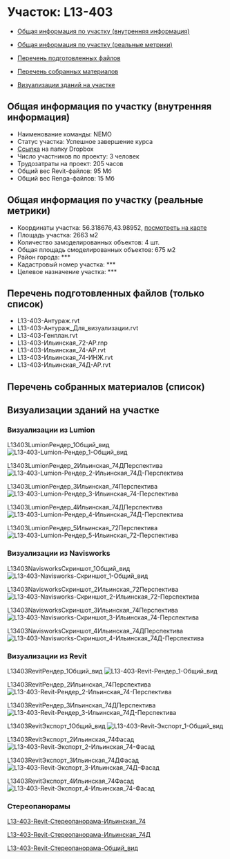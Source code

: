 # Участок: L13-403

* [Общая информация по участку (внутренняя информация)](#Chapter1)

* [Общая информация по участку (реальные метрики)](#Chapter2)

* [Перечень подготовленных файлов](#Chapter3)

* [Перечень собранных материалов](#Chapter4)

* [Визуализации зданий на участке](#Chapter5)

## <a id="Chapter1"></a> Общая информация по участку (внутренняя информация)
+ Наименование команды: NEMO
+ Статус участка: Успешное завершение курса
+ [Ссылка](https://www.dropbox.com/sh/wvvgv1nw1iqred9/AADtHsMK6cGzd1Cmc3Lb0fexa/L13_403?dl=0) на папку Dropbox
+ Число участников по проекту: 3 человек
+ Трудозатраты на проект: 205 часов
+ Общий вес Revit-файлов: 95 Мб
+ Общий вес Renga-файлов: 15 Мб
## <a id="Chapter2"></a> Общая информация по участку (реальные метрики)
+ Координаты участка: 56.318676,43.98952, [посмотреть на карте](https://yandex.ru/maps/47/nizhny-novgorod/?ll=43.98952%2C56.318676&z=19)
+ Площадь участка: 2663 м2
+ Количество замоделированных объектов: 4 шт.
+ Общая площадь смоделированных объектов: 675 м2
+ Район города: *** 
+ Кадастровый номер участка: *** 
+ Целевое назначение участка: *** 
## <a id="Chapter3"></a> Перечень подготовленных файлов (только список)
+ L13-403-Антураж.rvt
+ L13-403-Антураж_Для_визуализации.rvt
+ L13-403-Генплан.rvt
+ L13-403-Ильинская_72-АР.rnp
+ L13-403-Ильинская_74-АР.rvt
+ L13-403-Ильинская_74-ИНЖ.rvt
+ L13-403-Ильинская_74Д-АР.rvt
## <a id="Chapter4"></a> Перечень собранных материалов (список)
## <a id="Chapter5"></a> Визуализации зданий на участке
### Визуализации из Lumion
L13403LumionРендер_1Общий_вид
![L13-403-Lumion-Рендер_1-Общий_вид](/Images/L13_403/L13-403-Lumion-Рендер_1-Общий_вид_Compressed.jpg)

L13403LumionРендер_2Ильинская_74ДПерспектива
![L13-403-Lumion-Рендер_2-Ильинская_74Д-Перспектива](/Images/L13_403/L13-403-Lumion-Рендер_2-Ильинская_74Д-Перспектива_Compressed.jpg)

L13403LumionРендер_3Ильинская_74Перспектива
![L13-403-Lumion-Рендер_3-Ильинская_74-Перспектива](/Images/L13_403/L13-403-Lumion-Рендер_3-Ильинская_74-Перспектива_Compressed.jpg)

L13403LumionРендер_4Ильинская_74ДПерспектива
![L13-403-Lumion-Рендер_4-Ильинская_74Д-Перспектива](/Images/L13_403/L13-403-Lumion-Рендер_4-Ильинская_74Д-Перспектива_Compressed.jpg)

L13403LumionРендер_5Ильинская_72Перспектива
![L13-403-Lumion-Рендер_5-Ильинская_72-Перспектива](/Images/L13_403/L13-403-Lumion-Рендер_5-Ильинская_72-Перспектива_Compressed.jpg)

### Визуализации из Navisworks
L13403NavisworksСкриншот_1Общий_вид
![L13-403-Navisworks-Скриншот_1-Общий_вид](/Images/L13_403/L13-403-Navisworks-Скриншот_1-Общий_вид_Compressed.jpg)

L13403NavisworksСкриншот_2Ильинская_72Перспектива
![L13-403-Navisworks-Скриншот_2-Ильинская_72-Перспектива](/Images/L13_403/L13-403-Navisworks-Скриншот_2-Ильинская_72-Перспектива_Compressed.jpg)

L13403NavisworksСкриншот_3Ильинская_74Перспектива
![L13-403-Navisworks-Скриншот_3-Ильинская_74-Перспектива](/Images/L13_403/L13-403-Navisworks-Скриншот_3-Ильинская_74-Перспектива_Compressed.jpg)

L13403NavisworksСкриншот_4Ильинская_74ДПерспектива
![L13-403-Navisworks-Скриншот_4-Ильинская_74Д-Перспектива](/Images/L13_403/L13-403-Navisworks-Скриншот_4-Ильинская_74Д-Перспектива_Compressed.jpg)

### Визуализации из Revit
L13403RevitРендер_1Общий_вид
![L13-403-Revit-Рендер_1-Общий_вид](/Images/L13_403/L13-403-Revit-Рендер_1-Общий_вид_Compressed.jpg)

L13403RevitРендер_2Ильинская_74Перспектива
![L13-403-Revit-Рендер_2-Ильинская_74-Перспектива](/Images/L13_403/L13-403-Revit-Рендер_2-Ильинская_74-Перспектива_Compressed.jpg)

L13403RevitРендер_3Ильинская_74ДПерспектива
![L13-403-Revit-Рендер_3-Ильинская_74Д-Перспектива](/Images/L13_403/L13-403-Revit-Рендер_3-Ильинская_74Д-Перспектива_Compressed.jpg)

L13403RevitЭкспорт_1Общий_вид
![L13-403-Revit-Экспорт_1-Общий_вид](/Images/L13_403/L13-403-Revit-Экспорт_1-Общий_вид_Compressed.jpg)

L13403RevitЭкспорт_2Ильинская_74Фасад
![L13-403-Revit-Экспорт_2-Ильинская_74-Фасад](/Images/L13_403/L13-403-Revit-Экспорт_2-Ильинская_74-Фасад_Compressed.jpg)

L13403RevitЭкспорт_3Ильинская_74ДФасад
![L13-403-Revit-Экспорт_3-Ильинская_74Д-Фасад](/Images/L13_403/L13-403-Revit-Экспорт_3-Ильинская_74Д-Фасад_Compressed.jpg)

L13403RevitЭкспорт_4Ильинская_74Фасад
![L13-403-Revit-Экспорт_4-Ильинская_74-Фасад](/Images/L13_403/L13-403-Revit-Экспорт_4-Ильинская_74-Фасад_Compressed.jpg)

### Стереопанорамы
[L13-403-Revit-Стереопанорама-Ильинская_74](https://pano.autodesk.com/pano.html?url=jpgs/48fdfaa3-7a34-4b5c-9da6-db55b819138f&version=2)

[L13-403-Revit-Стереопанорама-Ильинская_74Д](https://pano.autodesk.com/pano.html?url=jpgs/48fdfaa3-7a34-4b5c-9da6-db55b819138f&version=2)

[L13-403-Revit-Стереопанорама-Общий_вид](https://pano.autodesk.com/pano.html?url=jpgs/977b696b-7cc0-493b-8803-5ca36b93bcfa&version=2)

